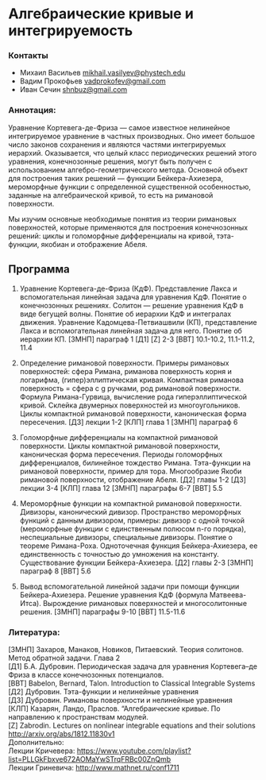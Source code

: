 # Алгебраические кривые и интегрируемость
 
### Контакты
* Михаил Васильев <mikhail.vasilyev@phystech.edu>
* Вадим Прокофьев <vadprokofev@gmail.com> 
* Иван Сечин <shnbuz@gmail.com> 

### Аннотация:
Уравнение Кортевега-де-Фриза — самое известное нелинейное интегрируемое уравнение в частных производных. Оно имеет большое число законов сохранения и являются частями интегрируемых иерархий. Оказывается, что целый класс периодических решений этого уравнения, конечнозонные решения, могут быть получен с использованием алгебро-геометрического метода. Основной объект для построения таких решений — функции Бейкера-Ахиезера, мероморфные функции с определенной существенной особенностью, заданные на алгебраической кривой, то есть на римановой поверхности.

Мы изучим основные необходимые понятия из теории римановых поверхностей, которые применяются для построения конечнозонных решений: циклы и голоморфные дифференциалы на кривой, тэта-функции, якобиан и отображение Абеля.

## Программа

1) Уравнение Кортевега-де-Фриза (КдФ). Представление Лакса и вспомогательная линейная задача для уравнения КдФ. Понятие о конечнозонных решениях.  Солитон — решение уравнения КдФ в виде бегущей волны.   Понятие об иерархии КдФ и интегралах движения. Уравнение Кадомцева-Петвиашвили (КП), представление Лакса и вспомогательная линейная задача для него. Понятие об иерархии КП.
[ЗМНП] параграф 1
[Д1]
[Z] 2-3
[BBT] 10.1-10.2, 11.1-11.2, 11.4

2) Определение римановой поверхности. Примеры римановых поверхностей: сфера Римана, риманова поверхность корня и логарифма, (гипер)эллиптическая кривая. Компактная риманова поверхность = сфера с g ручками, род римановой поверхности. Формула Римана-Гурвица, вычисление рода гиперэллиптической кривой. Склейка двумерных поверхностей из многоугольников.  Циклы компактной римановой поверхности, каноническая форма пересечения.
[Д3] лекции 1-2
[КЛП] глава 1
[ЗМНП] параграф 6

3) Голоморфные дифференциалы на компактной римановой поверхности. Циклы компактной римановой поверхности, каноническая форма пересечения. Периоды голоморфных дифференциалов, билинейное тождество Римана. Тэта-функции на римановой поверхности, пример для тора. Многообразие Якоби римановой поверхности, отображение Абеля. 
[Д2] главы 1-2
[Д3] лекции 3-4
[КЛП] глава 12
[ЗМНП] параграфы 6-7
[BBT] 5.5

4) Мероморфные функции на компактной римановой поверхности. Дивизоры, канонический дивизор. Пространство мероморфных функций с данным дивизором, примеры: дивизор с одной точкой (мероморфные функции с единственным полюсом n-го порядка), неспециальные дивизоры, специальные дивизоры. Понятие о теореме Римана-Роха. Одноточечная функция Бейкера-Ахиезера, ее единственность с точностью до умножения на константу. Существование функции Бейкера-Ахиезера.
[Д2] главы 2-3
[ЗМНП] параграф 8
[BBT] 5.6

5) Вывод вспомогательной линейной задачи при помощи функции Бейкера-Ахиезера. Решение уравнения КдФ (формула Матвеева-Итса). Вырождение римановых поверхностей и многосолитонные решения.
[ЗМНП] параграфы 9-10
[BBT] 11.5-11.6

### Литература:
[ЗМНП] Захаров, Манаков, Новиков, Питаевский. Теория солитонов. Метод обратной задачи. Глава 2  
[Д1] Б.А. Дубровин. Периодическая задача для уравнения Кортевега–де Фриза в классе конечнозонных потенциалов.    
[BBT] Babelon, Bernard, Talon. Introduction to Classical Integrable Systems  
[Д2] Дубровин. Тэта-функции и нелинейные уравнения  
[Д3] Дубровин. Римановы поверхности и нелинейные уравнения  
[КЛП] Казарян, Ландо, Праслов. “Алгебраические кривые. По направлению к пространствам модулей.  
[Z] Zabrodin. Lectures on nonlinear integrable equations and their solutions <http://arxiv.org/abs/1812.11830v1>  
Дополнительно:  
Лекции Кричевера: <https://www.youtube.com/playlist?list=PLLGkFbxve672AOMaYwSTrqFRBc00ZnQmb>  
Лекции Гриневича: <http://www.mathnet.ru/conf1711>  
